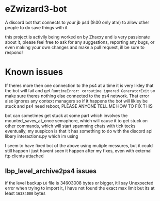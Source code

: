 # eZwizard3-bot
A discord bot that connects to your jb ps4 (9.00 only atm) to allow other people to do save things with it

this project is activily being worked on by Zhaxxy and is very passionate about it, please feel free to ask for any suggestions, reporting any bugs, or even making your own changes and make a pull request, ill be sure to respond!

# Known issues
If theres more then one connection to the ps4 at a time it is very likley that the bot will fail and get `RuntimeError: coroutine ignored GeneratorExit` so make sure theres nothing else connected to the ps4 network. That error also ignores any context managers so if it happens the bot will likley be stuck and ps4 need reboot, PLEASE ANYONE TELL ME HOW TO FIX THIS

bot can sometimes get stuck at some part which involves the mounted_saves_at_once semaphore, which will cause it to get stuck on other commands, which will start spamming chats with tick tocks eventually, my suspicon is that it has something to do with the discord api libary interactions.py which im using

I seem to have fixed bot of the above using mutiple messures, but it could still happen i just havent seen it happen after my fixes, even with external ftp clients attached

## lbp_level_archive2ps4 issues
if the level backup `L0` file is 34603008 bytes or bigger, itll say Unexpected error when trying to import it, I have not found the exact max limit but its at least `16384000` bytes
